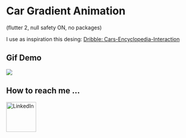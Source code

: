 # Car Gradient Animation 

(flutter 2, null safety ON, no packages)

I use as inspiration this desing:
[Dribble: Cars-Encyclopedia-Interaction](https://dribbble.com/shots/5845145-Cars-Encyclopedia-Interaction)

## Gif Demo

<img src="assets/cars-gif.gif"></img>
## How to reach me ...
[<img align="left" alt="LinkedIn" width="80" src="assets/linkedin.ico" />]( https://linkedin.com/in/juan-castorino)
